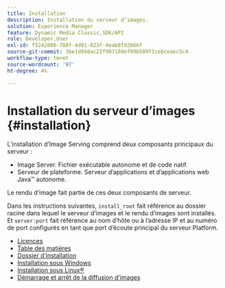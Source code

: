 ```yaml
---
title: Installation
description: Installation du serveur d’images.
solution: Experience Manager
feature: Dynamic Media Classic,SDK/API
role: Developer,User
exl-id: f5242806-788f-4d91-823f-4eab8fd2666f
source-git-commit: 3be1d948ac22f907169ef09b509f1cebceaec5c4
workflow-type: tm+mt
source-wordcount: '97'
ht-degree: 4%

---
```


# Installation du serveur d’images {#installation}

L’installation d’Image Serving comprend deux composants principaux du serveur :

* Image Server. Fichier exécutable autonome et de code natif.
* Serveur de plateforme. Serveur d’applications et d’applications web Java™ autonome.

Le rendu d’image fait partie de ces deux composants de serveur.

Dans les instructions suivantes, `install_root` fait référence au dossier racine dans lequel le serveur d’images et le rendu d’images sont installés. Et `server:port` fait référence au nom d’hôte ou à l’adresse IP et au numéro de port configurés en tant que port d’écoute principal du serveur Platform.

* [Licences](c-licensing.md)
* [Table des matières](c-contents.md)
* [Dossier d’installation](c-install-folder.md)
* [Installation sous Windows](t-installing-on-windows/t-installing-on-windows.md)
* [Installation sous Linux®](c-installing-linux/c-installing-linux.md)
* [Démarrage et arrêt de la diffusion d’images](t-starting-and-stopping/t-starting-and-stopping.md)
